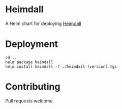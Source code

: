 # Heimdall

A Helm chart for deploying [Heimdall](https://heimdall.site)

# Deployment

```
cd ..
helm package heimdall
helm install heimdall -f ./heimdall-[version].tgz
```

# Contributing

Pull requests welcome.
